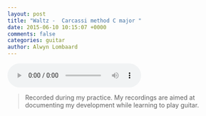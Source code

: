 ```yaml
---
layout: post
title: "Waltz -  Carcassi method C major "
date: 2015-06-10 10:15:07 +0000
comments: false
categories: guitar
author: Alwyn Lombaard
---
```



<audio controls>
  <source src="/music/Carcassi_method_C_Major_Waltz_20150608_184813.mp3" type="audio/mpeg">
</audio>

>Recorded during my practice. My recordings are aimed at documenting my development while learning to play guitar. 